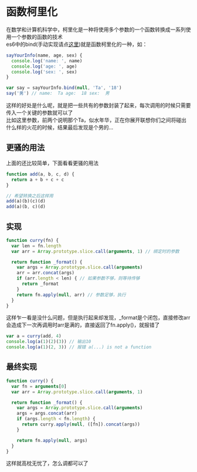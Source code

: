 # 函数柯里化
在数学和计算机科学中，柯里化是一种将使用多个参数的一个函数转换成一系列使用一个参数的函数的技术  
es6中的bind(手动实现请点[这里](/js/bind.md))就是函数柯里化的一种，如：
```js
sayYourInfo(name, age, sex) {
  console.log('name: ', name)
  console.log('age: ', age)
  console.log('sex: ', sex)
}

var say = sayYourInfo.bind(null, 'Ta', '18')
say('男') // name:  Ta age:  18 sex:  男
```
这样的好处是什么呢，就是把一些共有的参数封装了起来，每次调用的时候只需要传入一个关键的参数就可以了  
比如这里参数，前两个说明那个Ta，似水年华，正在你展开联想你们之间将碰出什么样的火花的时候，结果最后发现是个男的...

## 更骚的用法
上面的还比较简单，下面看看更骚的用法
```js
function add(a, b, c, d) {
  return a + b + c + c
}

// 希望转换之后这样用
add(a)(b)(c)(d)
add(a)(b, c)(d)
```

## 实现
```js
function curry(fn) {
  var len = fn.length
  var arr = Array.prototype.slice.call(arguments, 1) // 绑定时的参数

  return function _format() {
    var args = Array.prototype.slice.call(arguments)
    arr = arr.concat(args)
    if (arr.length < len) { // 如果参数不够，则等待传够
      return _format
    }
    return fn.apply(null, arr) // 参数足够，执行
  }
}
```
这样乍一看是没什么问题，但是执行起来却发现，_format是个闭包，直接修改arr会造成下一次再调用时arr是满的，直接返回了fn.apply()，就报错了
```js
var a = curry(add, 4)
console.log(a(1)(2)(3)) // 输出10
console.log(a(1)(2, 3)) // 报错 a(...) is not a function
```

## 最终实现
```js
function curry() {
  var fn = arguments[0]
  var arr = Array.prototype.slice.call(arguments, 1)

  return function _format() {
    var args = Array.prototype.slice.call(arguments)
    args = args.concat(arr)
    if (args.length < fn.length) {
      return curry.apply(null, ([fn]).concat(args))
    }

    return fn.apply(null, args)
  }
}
```
这样就高枕无忧了，怎么调都可以了

